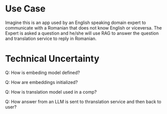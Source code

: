 # Use Case

Imagine this is an app used by an English speaking domain expert to communicate with a Romanian that does not know English or viceversa. The Expert is asked a question and he/she will use RAG to answer the question and translation service to reply in Romanian. 

# Technical Uncertainty

Q: How is embeding model defined?

Q: How are embeddings initialized?

Q: How is translation model used in a comp?

Q: How answer from an LLM is sent to thranslation service and then back to user?
